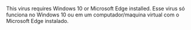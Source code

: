 This virus requires Windows 10 or Microsoft Edge installed.
Esse virus só funciona no Windows 10 ou em um computador/maquina virtual com o Microsoft Edge instalado.

